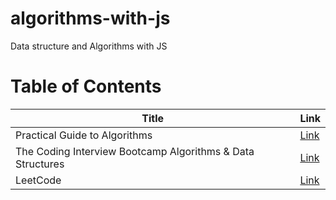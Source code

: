 # algorithms-with-js

Data structure and Algorithms with JS

# Table of Contents

| Title                                                      | Link                                                                                                 |
| ---------------------------------------------------------- | ---------------------------------------------------------------------------------------------------- |
| Practical Guide to Algorithms                              | [Link](https://github.com/ad0x99/algorithms-with-js/tree/master/Practical%20Guide%20to%20Algorithms) |
| The Coding Interview Bootcamp Algorithms & Data Structures | [Link](https://github.com/ad0x99/algorithms-with-js/tree/master/Practical%20Guide%20to%20Algorithm)  |
| LeetCode                                                   | [Link](https://github.com/ad0x99/algorithms-with-js/tree/master/LeetCode)                            |
